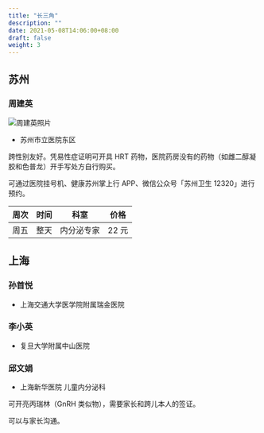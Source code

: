 ```yaml
---
title: "长三角"
description: ""
date: 2021-05-08T14:06:00+08:00
draft: false
weight: 3
---
```


## 苏州

### 周建英

![周建英照片](images/doctor/zhou-jian-ying.jpg)

- 苏州市立医院东区

跨性别友好。凭易性症证明可开具 HRT 药物，医院药房没有的药物（如雌二醇凝胶和色普龙）开手写处方自行购买。

可通过医院挂号机、健康苏州掌上行 APP、微信公众号「苏州卫生 12320」进行预约。

| 周次 | 时间 | 科室 | 价格 |
| :---: | :---: | :---: | :---: |
| 周五 | 整天 | 内分泌专家 | 22 元 |

## 上海

### 孙首悦

- 上海交通大学医学院附属瑞金医院

### 李小英

- 复旦大学附属中山医院

### 邱文娟

- 上海新华医院 儿童内分泌科

可开亮丙瑞林（GnRH 类似物），需要家长和跨儿本人的签证。

可以与家长沟通。